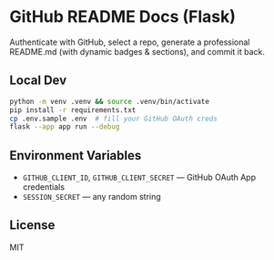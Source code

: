 
# GitHub README Docs (Flask)

Authenticate with GitHub, select a repo, generate a professional README.md (with dynamic badges & sections), and commit it back.

## Local Dev

```bash
python -m venv .venv && source .venv/bin/activate
pip install -r requirements.txt
cp .env.sample .env  # fill your GitHub OAuth creds
flask --app app run --debug
```

## Environment Variables

- `GITHUB_CLIENT_ID`, `GITHUB_CLIENT_SECRET` — GitHub OAuth App credentials
- `SESSION_SECRET` — any random string

## License
MIT

